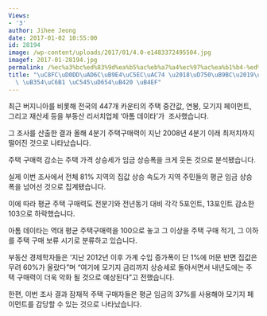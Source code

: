 ```yaml
---
Views:
- '3'
author: Jihee Jeong
date: 2017-01-02 10:55:00
id: 28194
image: /wp-content/uploads/2017/01/4.0-e1483372495504.jpg
imagef: 2017-01-28194.jpg
permalink: /%ec%a3%bc%ed%83%9d%ea%b5%ac%eb%a7%a4%ec%97%ac%ea%b1%b4-%ed%9d%90%eb%a6%bc%ec%83%88%ed%95%b4-%eb%8d%94%ec%9a%b1-%ec%95%85%ed%99%94%eb%90%a0-%eb%93%af/
title: "\uC8FC\uD0DD\uAD6C\uB9E4\uC5EC\uAC74 \u2018\uD750\uB9BC\u2019\u2026\uC0C8\uD574\
  \ \uB354\uC6B1 \uC545\uD654\uB420 \uB4EF"
---
```


최근 버지니아를 비롯해 전국의 447개 카운티의 주택 중간값, 연봉, 모기지 페이먼트, 그리고 재산세 등을 부동산 리서치업체 ‘아톰 데이타’가  조사했습니다.

그 조사를 산출한 결과 올해 4분기 주택구매력이 지난 2008년 4분기 이래 최저치까지 떨어진 것으로 나타났습니다.

주택 구매력 감소는 주택 가격 상승세가 임금 상승폭을 크게 웃돈 것으로 분석됐습니다.

실제 이번 조사에서 전체 81% 지역의 집값 상승 속도가 지역 주민들의 평균 임금 상승폭을 넘어선 것으로 집계됐습니다.

이에 따라 평균 주택 구매력도 전분기와 전년동기 대비 각각 5포인트, 13포인트 감소한 103으로 하락했습니다.

아톰 데이타는 역대 평균 주택구매력을 100으로 놓고 그 이상을 주택 구매 적기, 그 이하를 주택 구매 보류 시기로 분류하고 있습니다.

부동산 경제학자들은 ‘지난 2012년 이후 가계 수입 증가폭이 단 1%에 머문 반면 집값은 무려 60%가 올랐다”며 “여기에 모기지 금리까지 상승세로 돌아서면서 내년도에는 주택 구매력이 더욱 악화 될 것으로 예상된다”고 전했습니다.

한편, 이번 조사 결과 잠재적 주택 구매자들은 평균 임금의 37%를 사용해야 모기지 페이먼트를 감당할 수 있는 것으로 나타났습니다.